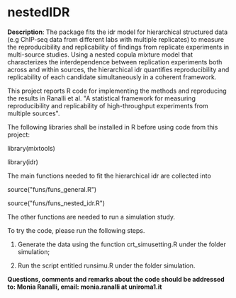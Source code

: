 # nestedIDR
**Description**: The package fits the idr model for hierarchical structured data (e.g ChIP-seq data from different labs with multiple replicates) to measure 
the reproducibility and replicability of findings from replicate experiments in multi-source studies. Using a nested copula mixture model that characterizes 
the interdependence between replication experiments both across and within sources, the hierarchical idr quantifies reproducibility and replicability of each 
candidate simultaneously in a coherent framework.

This project reports R code for implementing the methods and reproducing the results in Ranalli et al. "A statistical framework for measuring reproducibility 
and replicability of high-throughput experiments from multiple sources".

The following libraries shall be installed in R before using code from
this project:

library(mixtools)

library(idr)

The main functions needed to fit the hierarchical idr are collected into 

source("funs/funs_general.R")

source("funs/funs_nested_idr.R")


The other functions are needed to run a simulation study.

To try the code, please run the following steps.

1. Generate the data using the function crt_simusetting.R under the folder simulation;

2. Run the script entitled runsimu.R under the folder simulation.


**Questions, comments and remarks about the code should be addressed to: Monia Ranalli, email: monia.ranalli at uniroma1.it**
